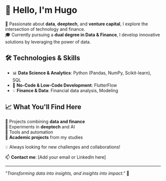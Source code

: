 # 👋 Hello, I'm Hugo  

🚀 Passionate about **data**, **deeptech**, and **venture capital**, I explore the intersection of technology and finance.  
🎓 Currently pursuing a **dual degree in Data & Finance**, I develop innovative solutions by leveraging the power of data.  

## 🛠️ Technologies & Skills  
- 📊 **Data Science & Analytics**: Python (Pandas, NumPy, Scikit-learn), SQL  
- 📱 **No-Code & Low-Code Development**: FlutterFlow  
- 💡 **Finance & Data**: Financial data analysis, Modeling  

## 📈 What You'll Find Here  
🔹 Projects combining **data and finance**  
🔹 Experiments in **deeptech** and AI  
🔹 Tools and automation  
🔹 **Academic projects** from my studies  

💡 Always looking for new challenges and collaborations!  

📫 **Contact me**: [Add your email or LinkedIn here]  

---  
*"Transforming data into insights, and insights into impact."* 🚀  
